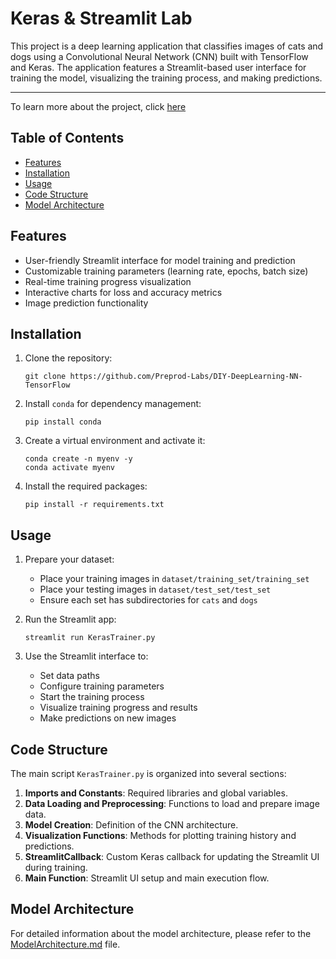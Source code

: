 # Keras & Streamlit Lab

This project is a deep learning application that classifies images of cats and dogs using a Convolutional Neural Network (CNN) built with TensorFlow and Keras. The application features a Streamlit-based user interface for training the model, visualizing the training process, and making predictions.

---
To learn more about the project, click [here](prompts.md)


## Table of Contents

- [Features](#features)
- [Installation](#installation)
- [Usage](#usage)
- [Code Structure](#code-structure)
- [Model Architecture](#model-architecture)

## Features

- User-friendly Streamlit interface for model training and prediction
- Customizable training parameters (learning rate, epochs, batch size)
- Real-time training progress visualization
- Interactive charts for loss and accuracy metrics
- Image prediction functionality

## Installation

1. Clone the repository:
   ```
   git clone https://github.com/Preprod-Labs/DIY-DeepLearning-NN-TensorFlow
   ```

2. Install `conda` for dependency management:
   ```
   pip install conda
   ```

3. Create a virtual environment and activate it:
   ```
   conda create -n myenv -y
   conda activate myenv
   ```

4. Install the required packages:
   ```
   pip install -r requirements.txt
   ```

## Usage

1. Prepare your dataset:
   - Place your training images in `dataset/training_set/training_set`
   - Place your testing images in `dataset/test_set/test_set`
   - Ensure each set has subdirectories for `cats` and `dogs`

2. Run the Streamlit app:
   ```
   streamlit run KerasTrainer.py
   ```

3. Use the Streamlit interface to:
   - Set data paths
   - Configure training parameters
   - Start the training process
   - Visualize training progress and results
   - Make predictions on new images

## Code Structure

The main script `KerasTrainer.py` is organized into several sections:

1. **Imports and Constants**: Required libraries and global variables.
2. **Data Loading and Preprocessing**: Functions to load and prepare image data.
3. **Model Creation**: Definition of the CNN architecture.
4. **Visualization Functions**: Methods for plotting training history and predictions.
5. **StreamlitCallback**: Custom Keras callback for updating the Streamlit UI during training.
6. **Main Function**: Streamlit UI setup and main execution flow.

## Model Architecture

For detailed information about the model architecture, please refer to the [ModelArchitecture.md](ModelArchitecture.md) file.